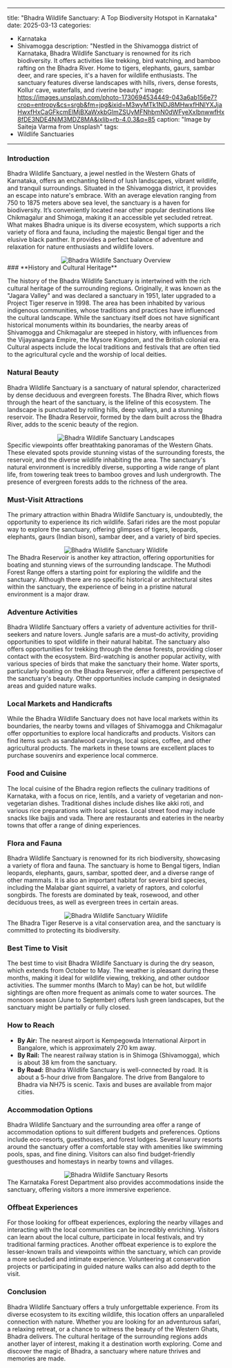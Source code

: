 
---
title: "Bhadra Wildlife Sanctuary: A Top Biodiversity Hotspot in Karnataka"
date: 2025-03-13
categories:
  - Karnataka
  - Shivamogga
description: "Nestled in the Shivamogga district of Karnataka, Bhadra Wildlife Sanctuary is renowned for its rich biodiversity. It offers activities like trekking, bird watching, and bamboo rafting on the Bhadra River. Home to tigers, elephants, gaurs, sambar deer, and rare species, it's a haven for wildlife enthusiasts. The sanctuary features diverse landscapes with hills, rivers, dense forests, Kollur cave, waterfalls, and riverine beauty."
image: https://images.unsplash.com/photo-1730694534449-043a6ab156e7?crop=entropy&cs=srgb&fm=jpg&ixid=M3wyMTk1NDJ8MHwxfHNlYXJjaHwxfHxCaGFkcmElMjBXaWxkbGlmZSUyMFNhbmN0dWFyeXxlbnwwfHx8fDE3NDE4NjM3MDZ8MA&ixlib=rb-4.0.3&q=85
caption: "Image by Saiteja Varma from Unsplash"
tags: 
  - Wildlife Sanctuaries
---


### **Introduction**

Bhadra Wildlife Sanctuary, a jewel nestled in the Western Ghats of Karnataka, offers an enchanting blend of lush landscapes, vibrant wildlife, and tranquil surroundings. Situated in the Shivamogga district, it provides an escape into nature's embrace. With an average elevation ranging from 750 to 1875 meters above sea level, the sanctuary is a haven for biodiversity. It’s conveniently located near other popular destinations like Chikmagalur and Shimoga, making it an accessible yet secluded retreat. What makes Bhadra unique is its diverse ecosystem, which supports a rich variety of flora and fauna, including the majestic Bengal tiger and the elusive black panther. It provides a perfect balance of adventure and relaxation for nature enthusiasts and wildlife lovers.
<center>
    <img src="placeholder_image_bhadra_introduction.jpg" alt="Bhadra Wildlife Sanctuary Overview">
</center>
### **History and Cultural Heritage**

The history of the Bhadra Wildlife Sanctuary is intertwined with the rich cultural heritage of the surrounding regions. Originally, it was known as the "Jagara Valley" and was declared a sanctuary in 1951, later upgraded to a Project Tiger reserve in 1998. The area has been inhabited by various indigenous communities, whose traditions and practices have influenced the cultural landscape. While the sanctuary itself does not have significant historical monuments within its boundaries, the nearby areas of Shivamogga and Chikmagalur are steeped in history, with influences from the Vijayanagara Empire, the Mysore Kingdom, and the British colonial era. Cultural aspects include the local traditions and festivals that are often tied to the agricultural cycle and the worship of local deities.

### **Natural Beauty**

Bhadra Wildlife Sanctuary is a sanctuary of natural splendor, characterized by dense deciduous and evergreen forests. The Bhadra River, which flows through the heart of the sanctuary, is the lifeline of this ecosystem. The landscape is punctuated by rolling hills, deep valleys, and a stunning reservoir. The Bhadra Reservoir, formed by the dam built across the Bhadra River, adds to the scenic beauty of the region.
<center>
    <img src="placeholder_image_bhadra_natural_beauty.jpg" alt="Bhadra Wildlife Sanctuary Landscapes">
</center>
Specific viewpoints offer breathtaking panoramas of the Western Ghats. These elevated spots provide stunning vistas of the surrounding forests, the reservoir, and the diverse wildlife inhabiting the area. The sanctuary's natural environment is incredibly diverse, supporting a wide range of plant life, from towering teak trees to bamboo groves and lush undergrowth. The presence of evergreen forests adds to the richness of the area.

### **Must-Visit Attractions**

The primary attraction within Bhadra Wildlife Sanctuary is, undoubtedly, the opportunity to experience its rich wildlife. Safari rides are the most popular way to explore the sanctuary, offering glimpses of tigers, leopards, elephants, gaurs (Indian bison), sambar deer, and a variety of bird species.
<center>
    <img src="placeholder_image_bhadra_attractions.jpg" alt="Bhadra Wildlife Sanctuary Wildlife">
</center>
The Bhadra Reservoir is another key attraction, offering opportunities for boating and stunning views of the surrounding landscape. The Muthodi Forest Range offers a starting point for exploring the wildlife and the sanctuary. Although there are no specific historical or architectural sites within the sanctuary, the experience of being in a pristine natural environment is a major draw.

### **Adventure Activities**

Bhadra Wildlife Sanctuary offers a variety of adventure activities for thrill-seekers and nature lovers. Jungle safaris are a must-do activity, providing opportunities to spot wildlife in their natural habitat. The sanctuary also offers opportunities for trekking through the dense forests, providing closer contact with the ecosystem. Bird-watching is another popular activity, with various species of birds that make the sanctuary their home. Water sports, particularly boating on the Bhadra Reservoir, offer a different perspective of the sanctuary's beauty. Other opportunities include camping in designated areas and guided nature walks.

### **Local Markets and Handicrafts**

While the Bhadra Wildlife Sanctuary does not have local markets within its boundaries, the nearby towns and villages of Shivamogga and Chikmagalur offer opportunities to explore local handicrafts and products. Visitors can find items such as sandalwood carvings, local spices, coffee, and other agricultural products. The markets in these towns are excellent places to purchase souvenirs and experience local commerce.

### **Food and Cuisine**

The local cuisine of the Bhadra region reflects the culinary traditions of Karnataka, with a focus on rice, lentils, and a variety of vegetarian and non-vegetarian dishes. Traditional dishes include dishes like akki roti, and various rice preparations with local spices. Local street food may include snacks like bajjis and vada. There are restaurants and eateries in the nearby towns that offer a range of dining experiences.

### **Flora and Fauna**

Bhadra Wildlife Sanctuary is renowned for its rich biodiversity, showcasing a variety of flora and fauna. The sanctuary is home to Bengal tigers, Indian leopards, elephants, gaurs, sambar, spotted deer, and a diverse range of other mammals. It is also an important habitat for several bird species, including the Malabar giant squirrel, a variety of raptors, and colorful songbirds. The forests are dominated by teak, rosewood, and other deciduous trees, as well as evergreen trees in certain areas.
<center>
    <img src="placeholder_image_bhadra_flora_fauna.jpg" alt="Bhadra Wildlife Sanctuary Wildlife">
</center>
The Bhadra Tiger Reserve is a vital conservation area, and the sanctuary is committed to protecting its biodiversity.

### **Best Time to Visit**

The best time to visit Bhadra Wildlife Sanctuary is during the dry season, which extends from October to May. The weather is pleasant during these months, making it ideal for wildlife viewing, trekking, and other outdoor activities. The summer months (March to May) can be hot, but wildlife sightings are often more frequent as animals come to water sources. The monsoon season (June to September) offers lush green landscapes, but the sanctuary might be partially or fully closed.

### **How to Reach**

*   **By Air:** The nearest airport is Kempegowda International Airport in Bangalore, which is approximately 270 km away.
*   **By Rail:** The nearest railway station is in Shimoga (Shivamogga), which is about 38 km from the sanctuary.
*   **By Road:** Bhadra Wildlife Sanctuary is well-connected by road. It is about a 5-hour drive from Bangalore. The drive from Bangalore to Bhadra via NH75 is scenic. Taxis and buses are available from major cities.

### **Accommodation Options**

Bhadra Wildlife Sanctuary and the surrounding area offer a range of accommodation options to suit different budgets and preferences. Options include eco-resorts, guesthouses, and forest lodges. Several luxury resorts around the sanctuary offer a comfortable stay with amenities like swimming pools, spas, and fine dining. Visitors can also find budget-friendly guesthouses and homestays in nearby towns and villages.
<center>
    <img src="placeholder_image_bhadra_accommodation.jpg" alt="Bhadra Wildlife Sanctuary Resorts">
</center>
The Karnataka Forest Department also provides accommodations inside the sanctuary, offering visitors a more immersive experience.

### **Offbeat Experiences**

For those looking for offbeat experiences, exploring the nearby villages and interacting with the local communities can be incredibly enriching. Visitors can learn about the local culture, participate in local festivals, and try traditional farming practices. Another offbeat experience is to explore the lesser-known trails and viewpoints within the sanctuary, which can provide a more secluded and intimate experience. Volunteering at conservation projects or participating in guided nature walks can also add depth to the visit.

### **Conclusion**

Bhadra Wildlife Sanctuary offers a truly unforgettable experience. From its diverse ecosystem to its exciting wildlife, this location offers an unparalleled connection with nature. Whether you are looking for an adventurous safari, a relaxing retreat, or a chance to witness the beauty of the Western Ghats, Bhadra delivers. The cultural heritage of the surrounding regions adds another layer of interest, making it a destination worth exploring. Come and discover the magic of Bhadra, a sanctuary where nature thrives and memories are made.


